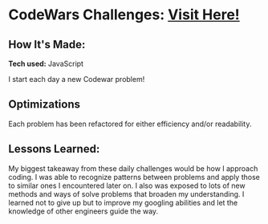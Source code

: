 # CodeWars Challenges: <a href="https://www.codewars.com/users/Jmiz" target="_blank">Visit Here!</a>
## How It's Made: 

**Tech used:** JavaScript

I start each day a new Codewar problem!

## Optimizations 

Each problem has been refactored for either efficiency and/or readability.

## Lessons Learned: 

My biggest takeaway from these daily challenges would be how I approach coding. I was able to recognize patterns between problems and apply those to similar ones I encountered later on. I also was exposed to lots of new methods and ways of solve problems that broaden my understanding. I learned not to give up but to improve my googling abilities and let the knowledge of other engineers guide the way.  
